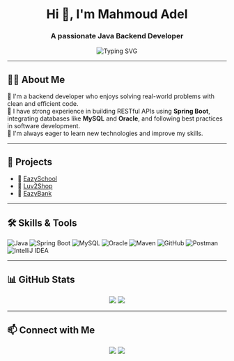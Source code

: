 <!-- ## Hi there 👋
-->

<!--
**mahmoud-adel1/mahmoud-adel1** is a ✨ _special_ ✨ repository because its `README.md` (this file) appears on your GitHub profile.

Here are some ideas to get you started:

- 🔭 I’m currently working on ...
- 🌱 I’m currently learning ...
- 👯 I’m looking to collaborate on ...
- 🤔 I’m looking for help with ...
- 💬 Ask me about ...
- 📫 How to reach me: ...
- 😄 Pronouns: ...
- ⚡ Fun fact: ...
-->

<h1 align="center">Hi 👋, I'm Mahmoud Adel</h1>
<h3 align="center">A passionate Java Backend Developer</h3>

<p align="center">
  <img src="https://readme-typing-svg.demolab.com/?lines=Welcome+to+my+GitHub+profile!;I+love+building+Java+Backends;Spring+Boot+%7C+REST+APIs+%7C+SQL&center=true&width=500&height=40&color=F7DF1E&pause=1000&vCenter=true" alt="Typing SVG" />
</p>

---

## 🙋‍♂️ About Me

🔹 I'm a backend developer who enjoys solving real-world problems with clean and efficient code.  
🔹 I have strong experience in building RESTful APIs using **Spring Boot**, integrating databases like **MySQL** and **Oracle**, and following best practices in software development.  
🔹 I'm always eager to learn new technologies and improve my skills.

---

## 🚀 Projects

- 🔸 [EazySchool](https://github.com/mahmoud-adel1/SpringEazyBytes)  
- 🔸 [Luv2Shop](https://github.com/mahmoud-adel1/ecommerce-backend)  
- 🔸 [EazyBank](https://github.com/mahmoud-adel1/EazyBank)  

---

## 🛠️ Skills & Tools

![Java](https://img.shields.io/badge/Java-007396?style=for-the-badge&logo=java&logoColor=white)
![Spring Boot](https://img.shields.io/badge/Spring_Boot-6DB33F?style=for-the-badge&logo=spring-boot&logoColor=white)
![MySQL](https://img.shields.io/badge/MySQL-005C84?style=for-the-badge&logo=mysql&logoColor=white)
![Oracle](https://img.shields.io/badge/Oracle_SQL-F80000?style=for-the-badge&logo=oracle&logoColor=white)
![Maven](https://img.shields.io/badge/Maven-C71A36?style=for-the-badge&logo=apache-maven&logoColor=white)
![GitHub](https://img.shields.io/badge/GitHub-181717?style=for-the-badge&logo=github&logoColor=white)
![Postman](https://img.shields.io/badge/Postman-FF6C37?style=for-the-badge&logo=postman&logoColor=white)
![IntelliJ IDEA](https://img.shields.io/badge/IntelliJ-000000?style=for-the-badge&logo=intellij-idea&logoColor=white)

---

## 📊 GitHub Stats

<p align="center">
  <img src="https://github-readme-stats.vercel.app/api?username=mahmoud-adel1&show_icons=true&theme=tokyonight" />
  <img src="https://github-readme-stats.vercel.app/api/top-langs/?username=mahmoud-adel1&layout=compact&theme=tokyonight" />
</p>

---

## 📫 Connect with Me

<p align="center">
  <a href="mailto:mahmoudadel537@gmail.com"><img src="https://img.shields.io/badge/Gmail-D14836?style=for-the-badge&logo=gmail&logoColor=white" /></a>
  <a href="https://www.linkedin.com/in/mahmoudadel1/"><img src="https://img.shields.io/badge/LinkedIn-0077B5?style=for-the-badge&logo=linkedin&logoColor=white" /></a>
</p>
